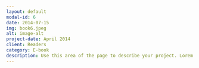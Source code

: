 ```yaml
---
layout: default
modal-id: 6
date: 2014-07-15
img: book6.jpeg
alt: image-alt
project-date: April 2014
client: Readers
category: E-book
description: Use this area of the page to describe your project. Lorem ipsum dolor sit amet, consectetur adipisicing elit. Mollitia neque assumenda ipsam nihil, molestias magnam, recusandae quos quis inventore quisquam velit asperiores, vitae? Reprehenderit soluta, eos quod consequuntur itaque. Nam.
---
```

